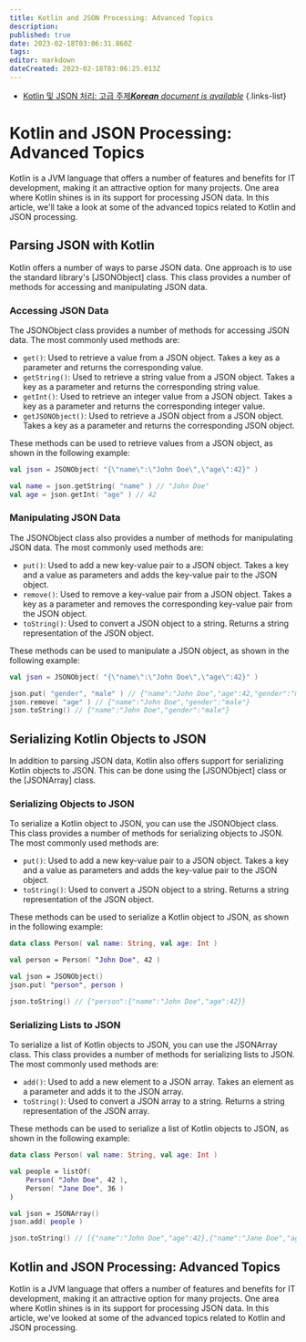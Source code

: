 ```yaml
---
title: Kotlin and JSON Processing: Advanced Topics
description: 
published: true
date: 2023-02-18T03:06:31.860Z
tags: 
editor: markdown
dateCreated: 2023-02-18T03:06:25.013Z
---
```


- [Kotlin 및 JSON 처리: 고급 주제***Korean** document is available*](/ko/Knowledge-base/Kotlin/kotlin-and-json-processing-advanced-topics)
{.links-list}


# Kotlin and JSON Processing: Advanced Topics

Kotlin is a JVM language that offers a number of features and benefits for IT development, making it an attractive option for many projects. One area where Kotlin shines is in its support for processing JSON data. In this article, we'll take a look at some of the advanced topics related to Kotlin and JSON processing.

## Parsing JSON with Kotlin

Kotlin offers a number of ways to parse JSON data. One approach is to use the standard library's [JSONObject] class. This class provides a number of methods for accessing and manipulating JSON data.

### Accessing JSON Data

The JSONObject class provides a number of methods for accessing JSON data. The most commonly used methods are:

- `get()`: Used to retrieve a value from a JSON object. Takes a key as a parameter and returns the corresponding value.
- `getString()`: Used to retrieve a string value from a JSON object. Takes a key as a parameter and returns the corresponding string value.
- `getInt()`: Used to retrieve an integer value from a JSON object. Takes a key as a parameter and returns the corresponding integer value.
- `getJSONObject()`: Used to retrieve a JSON object from a JSON object. Takes a key as a parameter and returns the corresponding JSON object.

These methods can be used to retrieve values from a JSON object, as shown in the following example:

```kotlin
val json = JSONObject( "{\"name\":\"John Doe\",\"age\":42}" )

val name = json.getString( "name" ) // "John Doe"
val age = json.getInt( "age" ) // 42
```

### Manipulating JSON Data

The JSONObject class also provides a number of methods for manipulating JSON data. The most commonly used methods are:

- `put()`: Used to add a new key-value pair to a JSON object. Takes a key and a value as parameters and adds the key-value pair to the JSON object.
- `remove()`: Used to remove a key-value pair from a JSON object. Takes a key as a parameter and removes the corresponding key-value pair from the JSON object.
- `toString()`: Used to convert a JSON object to a string. Returns a string representation of the JSON object.

These methods can be used to manipulate a JSON object, as shown in the following example:

```kotlin
val json = JSONObject( "{\"name\":\"John Doe\",\"age\":42}" )

json.put( "gender", "male" ) // {"name":"John Doe","age":42,"gender":"male"}
json.remove( "age" ) // {"name":"John Doe","gender":"male"}
json.toString() // {"name":"John Doe","gender":"male"}
```

## Serializing Kotlin Objects to JSON

In addition to parsing JSON data, Kotlin also offers support for serializing Kotlin objects to JSON. This can be done using the [JSONObject] class or the [JSONArray] class.

### Serializing Objects to JSON

To serialize a Kotlin object to JSON, you can use the JSONObject class. This class provides a number of methods for serializing objects to JSON. The most commonly used methods are:

- `put()`: Used to add a new key-value pair to a JSON object. Takes a key and a value as parameters and adds the key-value pair to the JSON object.
- `toString()`: Used to convert a JSON object to a string. Returns a string representation of the JSON object.

These methods can be used to serialize a Kotlin object to JSON, as shown in the following example:

```kotlin
data class Person( val name: String, val age: Int )

val person = Person( "John Doe", 42 )

val json = JSONObject()
json.put( "person", person )

json.toString() // {"person":{"name":"John Doe","age":42}}
```

### Serializing Lists to JSON

To serialize a list of Kotlin objects to JSON, you can use the JSONArray class. This class provides a number of methods for serializing lists to JSON. The most commonly used methods are:

- `add()`: Used to add a new element to a JSON array. Takes an element as a parameter and adds it to the JSON array.
- `toString()`: Used to convert a JSON array to a string. Returns a string representation of the JSON array.

These methods can be used to serialize a list of Kotlin objects to JSON, as shown in the following example:

```kotlin
data class Person( val name: String, val age: Int )

val people = listOf(
    Person( "John Doe", 42 ),
    Person( "Jane Doe", 36 )
)

val json = JSONArray()
json.add( people )

json.toString() // [{"name":"John Doe","age":42},{"name":"Jane Doe","age":36}]
```

## Kotlin and JSON Processing: Advanced Topics

Kotlin is a JVM language that offers a number of features and benefits for IT development, making it an attractive option for many projects. One area where Kotlin shines is in its support for processing JSON data. In this article, we've looked at some of the advanced topics related to Kotlin and JSON processing.